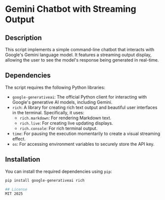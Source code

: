 # Gemini Chatbot with Streaming Output

## Description

This script implements a simple command-line chatbot that interacts with Google's Gemini language model. It features a streaming output display, allowing the user to see the model's response being generated in real-time.

## Dependencies

The script requires the following Python libraries:
- `google-generativeai`: The official Python client for interacting with Google's generative AI models, including Gemini.
 - `rich`: A library for creating rich text output and beautiful user interfaces in the terminal.
 Specifically, it uses:
     - `rich.markdown`: For rendering Markdown text.
     - `rich.live`: For creating live updating displays.
     - `rich.console`: For rich terminal output.
 - `time`: For pausing the execution momentarily to create a visual streaming effect.
 - `os`: For accessing environment variables to securely store the API key.

 ## Installation

 You can install the required dependencies using `pip`:
 ```bash
 pip install google-generativeai rich

 ## License
 MIT 2025
